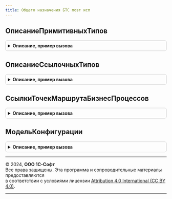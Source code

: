 ```yaml
---
title: Общего назначения БТС повт исп
---
```



## ОписаниеПримитивныхТипов
<details style="margin: 1em 0; padding: 0.5em; border: 1px solid #ccc; border-radius: 6px;">

<summary style="font-weight: bold; cursor: pointer;">Описание, пример вызова</summary>

```bsl

// Возвращает описание тиров, содержащее примитивные типы.
//
// Возвращаемое значение:
//   ОписаниеТипов - описание.
//
Функция ОписаниеПримитивныхТипов() Экспорт
```

Пример вызова
```bsl
Результат = ОбщегоНазначенияБТСПовтИсп.ОписаниеПримитивныхТипов() 
```
</details>

## ОписаниеСсылочныхТипов
<details style="margin: 1em 0; padding: 0.5em; border: 1px solid #ccc; border-radius: 6px;">

<summary style="font-weight: bold; cursor: pointer;">Описание, пример вызова</summary>

```bsl

// Возвращает описание типов, содержащее все ссылочные типы объектов метаданных, существующих
// в конфигурации.
//
// Возвращаемое значение:
//   ОписаниеТипов - описание.
//
Функция ОписаниеСсылочныхТипов() Экспорт
```

Пример вызова
```bsl
Результат = ОбщегоНазначенияБТСПовтИсп.ОписаниеСсылочныхТипов() 
```
</details>

## СсылкиТочекМаршрутаБизнесПроцессов
<details style="margin: 1em 0; padding: 0.5em; border: 1px solid #ccc; border-radius: 6px;">

<summary style="font-weight: bold; cursor: pointer;">Описание, пример вызова</summary>

```bsl

// Возвращает ссылки точек маршрута бизнес-процессов.
//
// Возвращаемое значение:
//   ФиксированноеСоответствие из КлючИЗнчение:
//    * Ключ - Тип - тип ТочкаМаршрутаБизнесПроцессаСсылка,
//    * Значение - Строка - имя бизнес-процесса.
//
Функция СсылкиТочекМаршрутаБизнесПроцессов() Экспорт
```

Пример вызова
```bsl
Результат = ОбщегоНазначенияБТСПовтИсп.СсылкиТочекМаршрутаБизнесПроцессов() 
```
</details>

## МодельКонфигурации
<details style="margin: 1em 0; padding: 0.5em; border: 1px solid #ccc; border-radius: 6px;">

<summary style="font-weight: bold; cursor: pointer;">Описание, пример вызова</summary>

```bsl

// Модель конфигурации.
//
// Возвращаемое значение:
//  ФиксированнаяСтруктура - модель конфигурации:
// * ВсеПеречисления - ФиксированноеСоответствие из КлючИЗначение:
//    ** Ключ - ОбъектМетаданныхПеречисление
//    ** Значение - Булево
// * ВсеСправочники - ФиксированноеСоответствие из КлючИЗначение:
//    ** Ключ - ОбъектМетаданныхСправочник
//    ** Значение - Булево
// * ВсеПланыВидовХарактеристик - ФиксированноеСоответствие из КлючИЗначение:
//    ** Ключ - ОбъектМетаданныхПланВидовХарактеристик
//    ** Значение - Булево
// * ВсеПланыСчетов - ФиксированноеСоответствие из КлючИЗначение:
//    ** Ключ - ОбъектМетаданныхПланСчетов
//    ** Значение - Булево
// * ВсеПланыВидовРасчета - ФиксированноеСоответствие из КлючИЗначение:
//    ** Ключ - ОбъектМетаданныхПланВидовРасчета
//    ** Значение - Булево
// * ВсеПланыОбмена - ФиксированноеСоответствие из КлючИЗначение:
//    ** Ключ - ОбъектМетаданныхПланОбмена
//    ** Значение - Булево
// * ВсеНаборыЗаписей - ФиксированноеСоответствие из КлючИЗначение:
//    ** Ключ - ОбъектМетаданных
//    ** Значение - Булево
// * ВсеРегистрыСведений - ФиксированноеСоответствие из КлючИЗначение:
//    ** Ключ - ОбъектМетаданныхРегистрСведений
//    ** Значение - Булево
// * ВсеРегистрыНакопления - ФиксированноеСоответствие из КлючИЗначение:
//    ** Ключ - ОбъектМетаданныхРегистрНакопления
//    ** Значение - Булево
// * ВсеРегистрыБухгалтерии - ФиксированноеСоответствие из КлючИЗначение:
//    ** Ключ - ОбъектМетаданныхРегистрБухгалтерии
//    ** Значение - Булево
// * ВсеРегистрыРасчета - ФиксированноеСоответствие из КлючИЗначение:
//    ** Ключ - ОбъектМетаданныхРегистрРасчета
//    ** Значение - Булево
// * ВсеНезависимыеНаборыЗаписей - ФиксированноеСоответствие из КлючИЗначение:
//    ** Ключ - ОбъектМетаданных
//    ** Значение - Булево
// * ВсеСсылочныеДанныеПоддерживающиеПредопределенныеЭлементы - ФиксированноеСоответствие из КлючИЗначение:
//    ** Ключ - ОбъектМетаданных
//    ** Значение - Булево
// * ВсеНаборыЗаписейПоследовательности - ФиксированноеСоответствие из КлючИЗначение:
//    ** Ключ - ОбъектМетаданных
//    ** Значение - Булево
// * ВсеНаборыЗаписейПерерасчета - ФиксированноеСоответствие из КлючИЗначение:
//    ** Ключ - ОбъектМетаданных
//    ** Значение - Булево
Функция МодельКонфигурации() Экспорт
```

Пример вызова
```bsl
Результат = ОбщегоНазначенияБТСПовтИсп.МодельКонфигурации() 
```
</details>

---

© 2024, **ООО 1С-Софт**  
Все права защищены. Эта программа и сопроводительные материалы предоставляются  
в соответствии с условиями лицензии [Attribution 4.0 International (CC BY 4.0)](https://creativecommons.org/licenses/by/4.0/legalcode).

---
